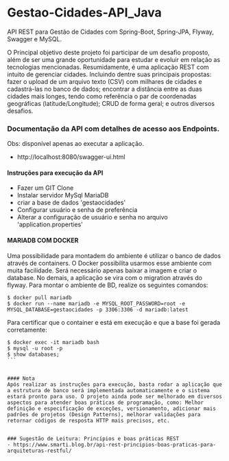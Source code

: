 # Gestao-Cidades-API_Java

API REST para Gestão de Cidades com Spring-Boot, Spring-JPA, Flyway, Swagger e MySQL.

O Principal objetivo deste projeto foi participar de um desafio proposto, além de ser uma grande oportunidade para estudar e evoluir em relação as tecnologias mencionadas. Resumidamente, é uma aplicação REST com intuito de gerenciar cidades. Incluindo dentre suas principais propostas: fazer o upload de um arquivo texto (CSV) com milhares de cidades e cadastrá-las no banco de dados; encontrar a distância entre as duas cidades mais longes, tendo como referência o par de coordenadas geográficas (latitude/Longitude); CRUD de forma geral; e outros diversos desafios.

### Documentação da API com detalhes de acesso aos Endpoints.
Obs: disponível apenas ao executar a aplicação. 
- http://localhost:8080/swagger-ui.html


#### Instruções para execução da API
- Fazer um GIT Clone
- Instalar servidor MySql MariaDB
- criar a base de dados 'gestaocidades'
- Configurar usuário e senha de preferência
- Alterar a configuração de usuário e senha no arquivo 'application.properties'


#### MARIADB COM DOCKER
Uma possibilidade para montadem do ambiente é utilizar o banco de dados através de containers. O Docker possibilita usarmos esse ambiente com muita facilidade. Será necessário apenas baixar a imagem e criar o database. No demais, a aplicação se vira com o migration através do flyway. Para montar o ambiente de BD, realize os seguintes comandos:
```shell
$ docker pull mariadb
$ docker run --name mariadb -e MYSQL_ROOT_PASSWORD=root -e MYSQL_DATABASE=gestaocidades -p 3306:3306 -d mariadb:latest
```

Para certificar que o container e está em execução e que a base foi gerada corretamente:
````shell
$ docker exec -it mariadb bash
$ mysql -u root -p
$ show databases; 
```


#### Nota
Após realizar as instruções para execução, basta rodar a aplicação que a estrutura de banco será implementada automaticamente e o sistema estará pronto para uso. O projeto ainda pode ser melhorado em diversos aspectos para atender boas práticas de programação, como: Melhor definição e especificação de exceções, versionamento, adicionar mais padrões de projetos (Design Patterns), melhorar validações para retornar códigos de resposta HTTP mais precisos, etc.


### Sugestão de Leitura: Princípios e boas práticas REST
- https://www.smarti.blog.br/api-rest-principios-boas-praticas-para-arquiteturas-restful/
